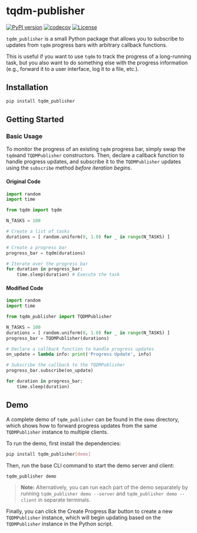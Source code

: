 # tqdm-publisher
[![PyPI version](https://badge.fury.io/py/tqdm-publisher.svg)](https://badge.fury.io/py/tqdm-publisher.svg)
[![codecov](https://codecov.io/github/catalystneuro/tqdm_publisher/coverage.svg?branch=main)](https://codecov.io/github/catalystneuro/tqdm_publisher?branch=main)
[![License](https://img.shields.io/pypi/l/tqdm_publisher.svg)](https://github.com/catalystneuro/tqdm_publisher/blob/main/license.txt)

`tqdm_publisher` is a small Python package that allows you to subscribe to updates from `tqdm` progress bars with arbitrary callback functions.

This is useful if you want to use `tqdm` to track the progress of a long-running task, but you also want to do something else with the progress information (e.g., forward it to a user interface, log it to a file, etc.).

## Installation
```bash
pip install tqdm_publisher
```
## Getting Started
### Basic Usage
To monitor the progress of an existing `tqdm` progress bar, simply swap the `tqdm`and `TQDMPublisher` constructors. Then, declare a callback function to handle progress updates, and subscribe it to the `TQDMPublisher` updates using the `subscribe` method _before iteration begins_.

#### Original Code
```python
import random
import time

from tqdm import tqdm

N_TASKS = 100

# Create a list of tasks
durations = [ random.uniform(0, 1.0) for _ in range(N_TASKS) ]

# Create a progress bar
progress_bar = tqdm(durations)

# Iterate over the progress bar
for duration in progress_bar:
    time.sleep(duration) # Execute the task
```

#### Modified Code

```python
import random
import time

from tqdm_publisher import TQDMPublisher

N_TASKS = 100
durations = [ random.uniform(0, 1.0) for _ in range(N_TASKS) ]
progress_bar = TQDMPublisher(durations)

# Declare a callback function to handle progress updates
on_update = lambda info: print('Progress Update', info)

# Subscribe the callback to the TQDMPublisher
progress_bar.subscribe(on_update)

for duration in progress_bar:
    time.sleep(duration)
```

## Demo
A complete demo of `tqdm_publisher` can be found in the `demo` directory, which shows how to forward progress updates from the same `TQDMPublisher` instance to multiple clients.

To run the demo, first install the dependencies:
```bash
pip install tqdm_publisher[demo]
```

Then, run the base CLI command to start the demo server and client:
```bash
tqdm_publisher demo
```

> **Note:** Alternatively, you can run each part of the demo separately by running `tqdm_publisher demo --server` and `tqdm_publisher demo --client` in separate terminals.

Finally, you can click the Create Progress Bar button to create a new `TQDMPublisher` instance, which will begin updating based on the `TQDMPublisher` instance in the Python script.
